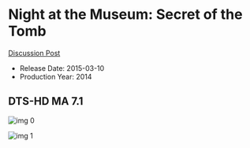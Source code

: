 # Night at the Museum: Secret of the Tomb

[Discussion Post](https://www.avsforum.com/threads/bass-eq-for-filtered-movies.2995212/post-57849486)

* Release Date: 2015-03-10
* Production Year: 2014

## DTS-HD MA 7.1

![img 0](https://i.imgur.com/wcnxiFK.jpg)

![img 1](https://i.imgur.com/HMr9had.jpg)

